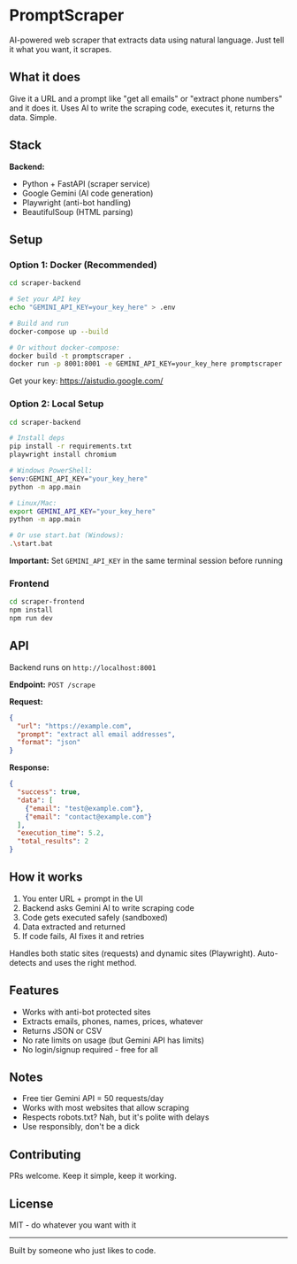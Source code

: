 # PromptScraper

AI-powered web scraper that extracts data using natural language. Just tell it what you want, it scrapes.

## What it does

Give it a URL and a prompt like "get all emails" or "extract phone numbers" and it does it. Uses AI to write the scraping code, executes it, returns the data. Simple.

## Stack

**Backend:**
- Python + FastAPI (scraper service)
- Google Gemini (AI code generation)
- Playwright (anti-bot handling)
- BeautifulSoup (HTML parsing)

## Setup

### Option 1: Docker (Recommended)

```bash
cd scraper-backend

# Set your API key
echo "GEMINI_API_KEY=your_key_here" > .env

# Build and run
docker-compose up --build

# Or without docker-compose:
docker build -t promptscraper .
docker run -p 8001:8001 -e GEMINI_API_KEY=your_key_here promptscraper
```

Get your key: https://aistudio.google.com/

### Option 2: Local Setup

```bash
cd scraper-backend

# Install deps
pip install -r requirements.txt
playwright install chromium

# Windows PowerShell:
$env:GEMINI_API_KEY="your_key_here"
python -m app.main

# Linux/Mac:
export GEMINI_API_KEY="your_key_here"
python -m app.main

# Or use start.bat (Windows):
.\start.bat
```

**Important:** Set `GEMINI_API_KEY` in the same terminal session before running

### Frontend

```bash
cd scraper-frontend
npm install
npm run dev
```

## API

Backend runs on `http://localhost:8001`

**Endpoint:** `POST /scrape`

**Request:**
```json
{
  "url": "https://example.com",
  "prompt": "extract all email addresses",
  "format": "json"
}
```

**Response:**
```json
{
  "success": true,
  "data": [
    {"email": "test@example.com"},
    {"email": "contact@example.com"}
  ],
  "execution_time": 5.2,
  "total_results": 2
}
```

## How it works

1. You enter URL + prompt in the UI
2. Backend asks Gemini AI to write scraping code
3. Code gets executed safely (sandboxed)
4. Data extracted and returned
5. If code fails, AI fixes it and retries

Handles both static sites (requests) and dynamic sites (Playwright). Auto-detects and uses the right method.

## Features

- Works with anti-bot protected sites 
- Extracts emails, phones, names, prices, whatever
- Returns JSON or CSV
- No rate limits on usage (but Gemini API has limits)
- No login/signup required - free for all

## Notes

- Free tier Gemini API = 50 requests/day
- Works with most websites that allow scraping
- Respects robots.txt? Nah, but it's polite with delays
- Use responsibly, don't be a dick

## Contributing

PRs welcome. Keep it simple, keep it working.

## License

MIT - do whatever you want with it

---

Built by someone who just likes to code.
